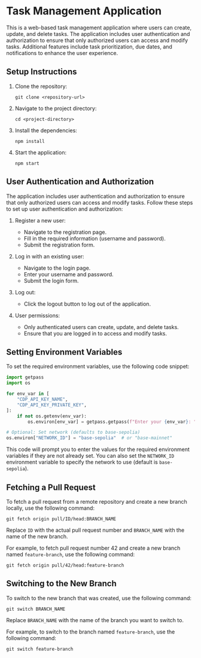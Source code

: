 # Task Management Application

This is a web-based task management application where users can create, update, and delete tasks. The application includes user authentication and authorization to ensure that only authorized users can access and modify tasks. Additional features include task prioritization, due dates, and notifications to enhance the user experience.

## Setup Instructions

1. Clone the repository:
   ```
   git clone <repository-url>
   ```

2. Navigate to the project directory:
   ```
   cd <project-directory>
   ```

3. Install the dependencies:
   ```
   npm install
   ```

4. Start the application:
   ```
   npm start
   ```

## User Authentication and Authorization

The application includes user authentication and authorization to ensure that only authorized users can access and modify tasks. Follow these steps to set up user authentication and authorization:

1. Register a new user:
   - Navigate to the registration page.
   - Fill in the required information (username and password).
   - Submit the registration form.

2. Log in with an existing user:
   - Navigate to the login page.
   - Enter your username and password.
   - Submit the login form.

3. Log out:
   - Click the logout button to log out of the application.

4. User permissions:
   - Only authenticated users can create, update, and delete tasks.
   - Ensure that you are logged in to access and modify tasks.

## Setting Environment Variables

To set the required environment variables, use the following code snippet:

```python
import getpass
import os

for env_var in [
    "CDP_API_KEY_NAME",
    "CDP_API_KEY_PRIVATE_KEY",
]:
    if not os.getenv(env_var):
        os.environ[env_var] = getpass.getpass(f"Enter your {env_var}: ")

# Optional: Set network (defaults to base-sepolia)
os.environ["NETWORK_ID"] = "base-sepolia"  # or "base-mainnet"
```

This code will prompt you to enter the values for the required environment variables if they are not already set. You can also set the `NETWORK_ID` environment variable to specify the network to use (default is `base-sepolia`).

## Fetching a Pull Request

To fetch a pull request from a remote repository and create a new branch locally, use the following command:

```
git fetch origin pull/ID/head:BRANCH_NAME
```

Replace `ID` with the actual pull request number and `BRANCH_NAME` with the name of the new branch.

For example, to fetch pull request number 42 and create a new branch named `feature-branch`, use the following command:

```
git fetch origin pull/42/head:feature-branch
```

## Switching to the New Branch

To switch to the new branch that was created, use the following command:

```
git switch BRANCH_NAME
```

Replace `BRANCH_NAME` with the name of the branch you want to switch to.

For example, to switch to the branch named `feature-branch`, use the following command:

```
git switch feature-branch
```
